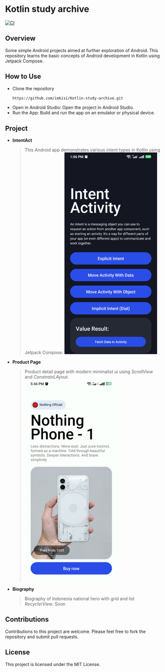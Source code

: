 # Kotlin study archive

[![CI](https://github.com/imkisi/Kotlin-study-archive/actions/workflows/blank.yml/badge.svg)](https://github.com/imkisi/Kotlin-study-archive/actions/workflows/blank.yml)

## Overview
Some simple Android projects aimed at further exploration of Android. This repository learns the basic concepts of Android development in Kotlin using Jetpack Compose.

## How to Use
* Clone the repository
	```sh
	https://github.com/imkisi/Kotlin-study-archive.git
	```
* Open in Android Studio: Open the project in Android Studio.
* Run the App: Build and run the app on an emulator or physical device.

## Project

- **IntentAct**
	> This Android app demonstrates various *intent* types in Kotlin using Jetpack Compose.
	> <img src="/Screenshot/intentact.jpg" alt="Intent preview" style="width:300px;"/>
- **Product Page**
	> Product detail page with modern minimalist ui using *ScrollView* and *ConstrainLAyout*.
	> <img src="/Screenshot/productpage.jpg" alt="Product preview" style="width:300px;"/>
 - **Biography**
	> Biography of Indonesia national hero with grid and list *RecyclerView*. 
	> Soon

## Contributions
Contributions to this project are welcome. Please feel free to fork the repository and submit pull requests.

## License

This project is licensed under the MIT License.
